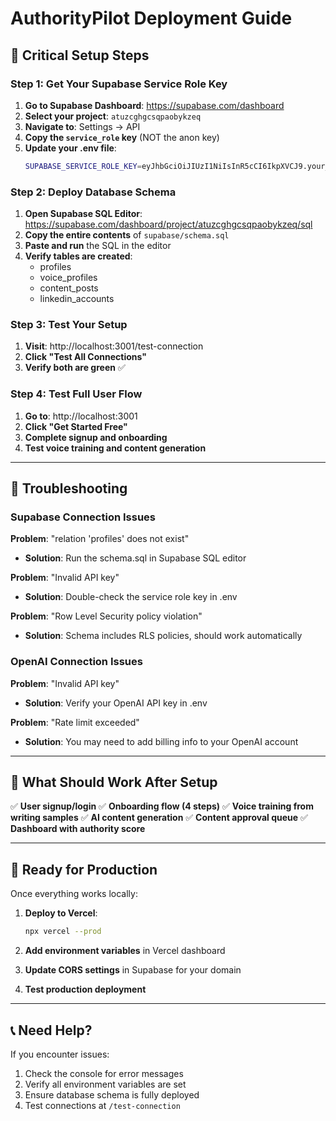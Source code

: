 # AuthorityPilot Deployment Guide

## 🚨 Critical Setup Steps

### Step 1: Get Your Supabase Service Role Key

1. **Go to Supabase Dashboard**: https://supabase.com/dashboard
2. **Select your project**: `atuzcghgcsqpaobykzeq`
3. **Navigate to**: Settings → API
4. **Copy the `service_role` key** (NOT the anon key)
5. **Update your .env file**:
   ```bash
   SUPABASE_SERVICE_ROLE_KEY=eyJhbGciOiJIUzI1NiIsInR5cCI6IkpXVCJ9.your_actual_service_role_key_here...
   ```

### Step 2: Deploy Database Schema

1. **Open Supabase SQL Editor**: https://supabase.com/dashboard/project/atuzcghgcsqpaobykzeq/sql
2. **Copy the entire contents** of `supabase/schema.sql`
3. **Paste and run** the SQL in the editor
4. **Verify tables are created**:
   - profiles
   - voice_profiles  
   - content_posts
   - linkedin_accounts

### Step 3: Test Your Setup

1. **Visit**: http://localhost:3001/test-connection
2. **Click "Test All Connections"**
3. **Verify both are green** ✅

### Step 4: Test Full User Flow

1. **Go to**: http://localhost:3001
2. **Click "Get Started Free"**
3. **Complete signup and onboarding**
4. **Test voice training and content generation**

---

## 🔧 Troubleshooting

### Supabase Connection Issues

**Problem**: "relation 'profiles' does not exist"
- **Solution**: Run the schema.sql in Supabase SQL editor

**Problem**: "Invalid API key"  
- **Solution**: Double-check the service role key in .env

**Problem**: "Row Level Security policy violation"
- **Solution**: Schema includes RLS policies, should work automatically

### OpenAI Connection Issues

**Problem**: "Invalid API key"
- **Solution**: Verify your OpenAI API key in .env

**Problem**: "Rate limit exceeded"
- **Solution**: You may need to add billing info to your OpenAI account

---

## 🎯 What Should Work After Setup

✅ **User signup/login**
✅ **Onboarding flow (4 steps)**
✅ **Voice training from writing samples**
✅ **AI content generation**
✅ **Content approval queue**
✅ **Dashboard with authority score**

---

## 🚀 Ready for Production

Once everything works locally:

1. **Deploy to Vercel**:
   ```bash
   npx vercel --prod
   ```

2. **Add environment variables** in Vercel dashboard

3. **Update CORS settings** in Supabase for your domain

4. **Test production deployment**

---

## 📞 Need Help?

If you encounter issues:
1. Check the console for error messages
2. Verify all environment variables are set
3. Ensure database schema is fully deployed
4. Test connections at `/test-connection`